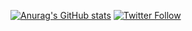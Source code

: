 [![Anurag's GitHub stats](https://github-readme-stats.vercel.app/api?username=elicn&show_icons=true&theme=nord)](https://github.com/anuraghazra/github-readme-stats)
[![Twitter Follow](https://img.shields.io/twitter/follow/EliCohenNehemia?style=flat)](https://twitter.com/EliCohenNehemia)
